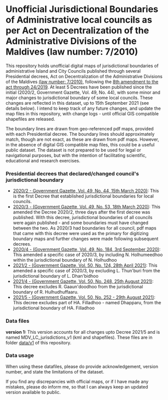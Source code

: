 # Unofficial Jurisdictional Boundaries of Administrative local councils as per Act on Decentralization of the Administrative Divisions of the Maldives (law number: 7/2010)

This repository holds unofficial digital maps of jurisdictional boundaries of administrative Island and City Councils published through several Presidential decrees, Act on Decentralization of the Administrative Divisions of the Maldives [(law number: 7/2010)](https://www.mvlaw.gov.mv/pdf/ganoon/chapterI/7-2010.pdf), following the [8th amendment to the act through 24/2019](https://www.mvlaw.gov.mv/pdf/ganoon/chapterI/24-2019.pdf). At least 5 Decrees have been published since the initial (2020/2, Government Gazette, Vol. 49, No. 44), with some minor and major changes to jurisdictional boundary of some local councils. These changes are reflected in this dataset, up to 15th September 2021 (see details below). I intend to keep track of any future changes, and update the map files in this repository, with change logs - until official GIS compatible shapefiles are released. 

The boundary lines are drawn from geo-referenced pdf maps, provided with each Presidential decree. The boundary lines should approximately match, though are not exact, as these are drawn from pdf maps. However, in the absence of digital GIS compatible map files, this could be a useful public dataset. The dataset is not prepared to be used for legal or navigational purposes, but with the intention of facilitating scientific, educational and research exercises. 

### Presidential decrees that declared/changed council's jurisdictional boundary

* [2020/2 - Government Gazette, Vol. 49, No. 44, 15th March 2020)](https://www.gazette.gov.mv/gazette/download/5697): This is the first Decree that established jurisdictional boundaries for local councils. 
* [2020/3 - (Government Gazette, Vol. 49, No. 53, 18th March 2020)](https://www.gazette.gov.mv/gazette/download/5706): This amended the Decree 2020/2, three days after the first decree was published. With this decree, jurisdictional boundaries of all councils were again published - and some boundaries must have changed between the two. As 2020/3 had boundaries for all council, pdf maps that came with this decree were used as the primary for digitizing boundary maps and further changes were made following subsequent decrees. 
* [2020/4 - (Government Gazette, Vol. 49, No. 184, 3rd September 2020)](https://www.gazette.gov.mv/gazette/download/5837): This amended a specific case of 2020/3, by including N. Holhumeedhoo within the jurisdictional boundary of N. Holhudhoo
* [2021/2 - (Government Gazette, Vol. 50, No. 124, 28th April 2021)](https://www.gazette.gov.mv/gazette/download/6073): This amended a specific case of 2020/3, by excluding L. Thun'buri from the jurisdictional boundary of L. Dhan'bidhoo
* [2021/4 - (Government Gazette, Vol. 50, No. 248, 25th August 2021)](https://www.gazette.gov.mv/gazette/download/6197): This decree excludes R. Gaaun'doodhoo from the jurisdictional boundary of R. Hulhudhuffaaru.
* [2021/5 - (Government Gazette, Vol. 50, No. 252 - 29th August 2021)](https://www.gazette.gov.mv/gazette/download/6201): This decree excludes part of HA. Filladhoo - named Dhapparu, from the jurisdictional boundary of HA. Filladhoo

### Data files

**version 1:** This version accounts for all changes upto Decree 2021/5 and is named MDV_LC_jurisdictions_v1 (kml and shapefiles). These files are in folder [data/v1](https://github.com/raabulha/MDV_LC_jurisdictions/tree/main/data/v1) of this repository. 

### Data usage

When using these datafiles, please do provide acknowledgement, version number, and state the limitations of the dataset. 

If you find any discrepancies with official maps, or if I have made any mistakes, please do inform me, so that I can always keep an updated version available to public. 
